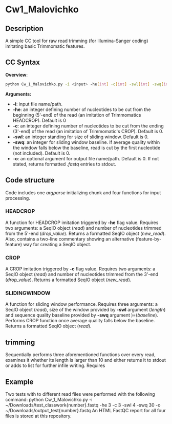 # Cw1_Malovichko

## Description
A simple CC tool for raw read trimming (for Illumina-Sanger coding) imitating basic Trimmomatic features.

## CC Syntax
**Overview**:
```bash
python Cw_1_Malovichko.py -i <input> -he[int] -c[int] -swl[int] -swq[int] -o [str]
```
**Arguments:**
+ **-i**: input file name/path.
+ **-he**: an integer defining number of nucleotides to be cut from the beginning (5'-end) of the read (an imitation of Trimmomatics HEADCROP). Default is 0
+ **-c**: an integer defining number of nucleotides to be cut from the ending (3'-end) of the read (an imitation of Trimmomatic's CROP). Default is 0.
+ **-swl**: an integer standing for size of sliding window. Default is 0.
+ **-swq**: an integer for sliding window baseline. If average quality within the window falls below the baseline, read is cut by the first nucleotide (not included). Default is 0.
+ **-o**: an optional argument for output file name/path. Default is 0. If not stated, returns formatted *.fastq* entries to stdout.

## Code structure
Code includes one *argparse* initializing chunk and four functions for input processing.

### HEADCROP
A function for HEADCROP imitation triggered by **-he** flag value. Requires two arguments: a SeqIO object (*read*) and number of nucleotides trimmed from the 5'-end (*drop_value*). Returns a formatted SeqIO object (*new_read*). Also, contains a two-line commentary showing an alternative (feature-by-feature) way for creating a SeqIO object.

### CROP
A CROP imitation triggered by **-c** flag value. Requires two arguments: a SeqIO object (*read*) and number of nucleotides trimmed from the 3'-end (*drop_value*). Returns a formatted SeqIO object (*new_read*). 

### SLIDINGWINDOW
A function for sliding window performance. Requires three arguments: a SeqIO object (*read*), size of the window provided by **-swl** argument (*length*) and sequence quality baseline provided by **-swq** argument )=(*baseline*). Performs CROP function once average quality falls below the baseline. Returns a formatted SeqIO object (*read*).

## trimming
Sequentially performs three aforementioned functions over every read, examines it whether its length is larger than 10 and either returns it to stdout or adds to list for further infile writing. Requires 

## Example
Two tests with to different read files were performed with the following command:
python Cw_1_Malovichko.py -i ~/Downloads/test_classwork{number}.fastq -he 3 -c 3 -swl 4 -swq 30 -o ~/Downloads/output_test{number}.fastq
An HTML FastQC report for all four files is stored at this repository.
